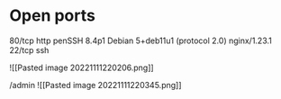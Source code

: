 # **Open ports**

80/tcp http penSSH 8.4p1 Debian 5+deb11u1 (protocol 2.0) nginx/1.23.1 
22/tcp ssh

![[Pasted image 20221111220206.png]]

/admin
![[Pasted image 20221111220345.png]]